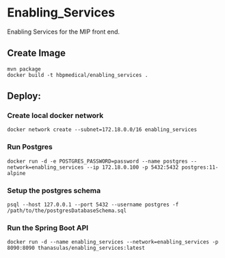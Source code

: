 # Enabling_Services
Enabling Services for the MIP front end.

## Create Image

	mvn package
	docker build -t hbpmedical/enabling_services .
	

## Deploy:

### Create local docker network

	docker network create --subnet=172.18.0.0/16 enabling_services

### Run Postgres
	docker run -d -e POSTGRES_PASSWORD=password --name postgres --network=enabling_services --ip 172.18.0.100 -p 5432:5432 postgres:11-alpine

### Setup the postgres schema

	psql --host 127.0.0.1 --port 5432 --username postgres -f /path/to/the/postgresDatabaseSchema.sql

### Run the Spring Boot API
	
	docker run -d --name enabling_services --network=enabling_services -p 8090:8090 thanasulas/enabling_services:latest
